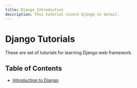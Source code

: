 ```yaml
---
title: Django Introduction
description: Thsi tutorial covers Django in detail.
---
```


# Django Tutorials

These are set of tutorials for learning Django web framework.

## Table of Contents

- [Introduction to Django](notes/django/introduction/index.md)
